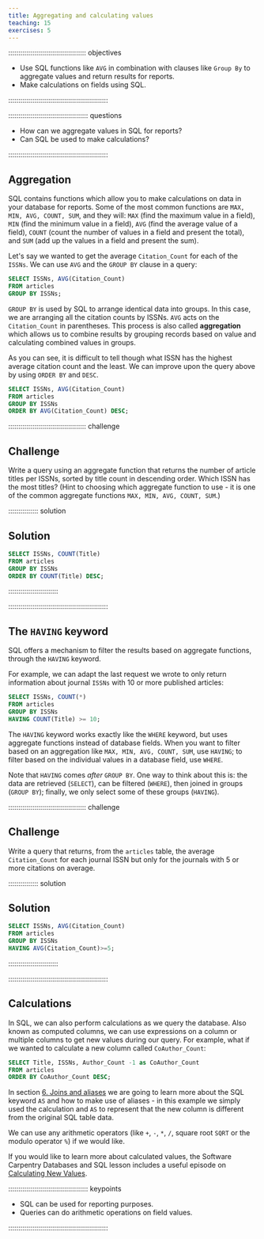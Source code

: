 ```yaml
---
title: Aggregating and calculating values
teaching: 15
exercises: 5
---
```


::::::::::::::::::::::::::::::::::::::: objectives

- Use SQL functions like `AVG` in combination with clauses like `Group By` to aggregate values and return results for reports.
- Make calculations on fields using SQL.

::::::::::::::::::::::::::::::::::::::::::::::::::

:::::::::::::::::::::::::::::::::::::::: questions

- How can we aggregate values in SQL for reports?
- Can SQL be used to make calculations?

::::::::::::::::::::::::::::::::::::::::::::::::::

## Aggregation

SQL contains functions which allow you to make calculations on data in your database for reports. Some of the most common functions are `MAX, MIN, AVG, COUNT, SUM`, and they will: `MAX` (find the maximum value in a field), `MIN` (find the minimum value in a field), `AVG` (find the average value of a field), `COUNT` (count the number of values in a field and present the total), and `SUM` (add up the values in a field and present the sum).

Let's say we wanted to get the average `Citation_Count` for each of the `ISSNs`. We can use `AVG` and the `GROUP BY` clause in a query:

```sql
SELECT ISSNs, AVG(Citation_Count)
FROM articles
GROUP BY ISSNs;
```

`GROUP BY` is used by SQL to arrange identical data into groups. In this case, we are arranging all the citation counts by ISSNs. `AVG` acts on the `Citation_Count` in parentheses. This process is also called **aggregation** which allows us to combine results by grouping records based on value and calculating combined values in groups.

As you can see, it is difficult to tell though what ISSN has the highest average citation count and the least. We can improve upon the query above by using `ORDER BY` and `DESC`.

```sql
SELECT ISSNs, AVG(Citation_Count)
FROM articles
GROUP BY ISSNs 
ORDER BY AVG(Citation_Count) DESC;
```

:::::::::::::::::::::::::::::::::::::::  challenge

## Challenge

Write a query using an aggregate function that returns the number of article titles per ISSNs, sorted by title count in descending order. Which ISSN has the most titles?  (Hint to choosing which aggregate function to use - it is one of the common aggregate functions `MAX, MIN, AVG, COUNT, SUM`.)

:::::::::::::::  solution

## Solution

```sql
SELECT ISSNs, COUNT(Title)
FROM articles
GROUP BY ISSNs
ORDER BY COUNT(Title) DESC;
```

:::::::::::::::::::::::::

::::::::::::::::::::::::::::::::::::::::::::::::::

## The `HAVING` keyword

SQL offers a mechanism to filter the results based on aggregate functions, through the `HAVING` keyword.

For example, we can adapt the last request we wrote to only return information about journal `ISSNs` with 10 or more published articles:

```sql
SELECT ISSNs, COUNT(*)
FROM articles
GROUP BY ISSNs
HAVING COUNT(Title) >= 10;
```

The `HAVING` keyword works exactly like the `WHERE` keyword, but uses aggregate functions instead of database fields.  When you want to filter based on an aggregation like `MAX, MIN, AVG, COUNT, SUM`, use `HAVING`; to filter based on the individual values in a database field, use `WHERE`.

Note that `HAVING` comes *after* `GROUP BY`. One way to think about this is: the data are retrieved (`SELECT`), can be filtered (`WHERE`), then joined in groups (`GROUP BY`); finally, we only select some of these groups (`HAVING`).

:::::::::::::::::::::::::::::::::::::::  challenge

## Challenge

Write a query that returns, from the `articles` table, the average `Citation_Count` for each journal ISSN
but only for the journals with 5 or more citations on average.

:::::::::::::::  solution

## Solution

```sql
SELECT ISSNs, AVG(Citation_Count)
FROM articles
GROUP BY ISSNs
HAVING AVG(Citation_Count)>=5;
```

:::::::::::::::::::::::::

::::::::::::::::::::::::::::::::::::::::::::::::::

## Calculations

In SQL, we can also perform calculations as we query the database. Also known as computed columns, we can use expressions on a column or multiple columns to get new values during our query. For example, what if we wanted to calculate a new column called `CoAuthor_Count`:

```sql
SELECT Title, ISSNs, Author_Count -1 as CoAuthor_Count
FROM articles
ORDER BY CoAuthor_Count DESC;
```

In section [6\. Joins and aliases](06-joins-aliases.md) we are going to learn more about the SQL keyword `AS` and how to make use of aliases - in this example we simply used the calculation and `AS` to represent that the new column is different from the original SQL table data.

We can use any arithmetic operators (like `+`, `-`, `*`, `/`, square root `SQRT` or the modulo operator `%`) if we would like.

If you would like to learn more about calculated values, the Software Carpentry Databases and SQL lesson includes a useful episode on [Calculating New Values](https://swcarpentry.github.io/sql-novice-survey/04-calc).

:::::::::::::::::::::::::::::::::::::::: keypoints

- SQL can be used for reporting purposes.
- Queries can do arithmetic operations on field values.

::::::::::::::::::::::::::::::::::::::::::::::::::



